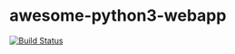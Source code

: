# awesome-python3-webapp
[![Build Status](https://travis-ci.com/cqa34688/awesome-python3-webapp.svg?branch=master)](https://travis-ci.com/cqa34688/awesome-python3-webapp)

